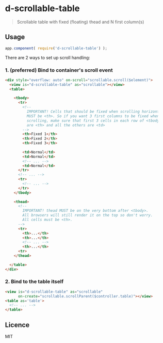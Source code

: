 # d-scrollable-table

> Scrollable table with fixed (floating) thead and N first column(s)

## Usage

```js
app.component( require('d-scrollable-table') );
```

There are 2 ways to set up scroll handling:

### 1. (preferred) Bind to container's scroll event

```html
<div style="overflow: auto" on-scroll="scrollable.scroll($element)">
  <view is="d-scrollable-table" as="scrollable"></view>
  <table>
  
    <tbody>
      <tr>
        <!-- 
          IMPORTANT! Cells that should be fixed when scrolling horizontally
          MUST be <th>. So if you want 3 first columns to be fixed when 
          scrolling, make sure that first 3 cells in each row of <tbody>
          are <th> and all the others are <td>
        -->
        <th>Fixed 1</th>
        <th>Fixed 2</th>
        <th>Fixed 3</th>
        
        <td>Normal</td>
        <td>Normal</td>
        <!-- ... -->
        <td>Normal</td>
      </tr>
      <!-- ... -->
      <tr>
        <!-- ... -->
      </tr>
    </tbody>
    
    <thead>
      <!-- 
        IMPORTANT! thead MUST be on the very bottom after <tbody>.
        All browsers will still render it on the top so don't worry.
        All cells must be <th>.
      -->      
      <tr>
        <th>...</th>
        <th>...</th>
        <!-- ... -->
        <th>...</th>
      <tr>
    </thead>
    
  </table>
</div>
```

### 2. Bind to the table itself

```html
<view is="d-scrollable-table" as="scrollable" 
      on-create="scrollable.scrollParent($controller.table)"></view>
<table as='table'>
  <!-- ... -->
</table>
```

## Licence

MIT